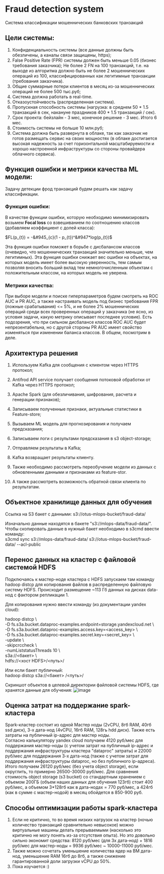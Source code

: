 # Fraud detection system
Система классификации мошеннических банковских транзакций


## Цели системы:
1. Конфиденциальность системы (все данные должны быть обезличены, а каналы связи защищены, https);
2. False Positive Rate (FPR) системы должен быть меньше 0.05 (бизнес требования заказчика);
Не более 2 FN на 100 транзакций, т.е. на выходе из алгоритма должно быть не более 2 мошеннических операций из 100, классифицированных как легитимные транзакции (требования заказчика).
3. Общие суммарные потери клиентов в месяц из-за мошеннических операций не более 500 тыс.руб;
4. Система должна работать в real-time.
5. Отказоустойчивость (распределенная система).
6. Пропускная способность системы (нагрузка: в среднем 50 * 1.5 транзакций в сек, накануне праздников 400 * 1.5 транзакций / сек).
7. Срок проекта: бейзлайн - 3 мес, конечное решение - 3 мес. Итого 6 мес.
8. Стоимость системы не больше 10 млн.руб;
9. Система должна быть развернута в облаке, так как заказчик не готов размещать сервис на своих мощностях (в облаке достигается высокая надежность за счет горизонтальной масштабируемости и хорошо настроенной инфраструктуры со стороны провайдера облачного сервиса).


## Функция ошибки и метрики качества ML модели:
Задачу детекции фрод транзакций будем решать как задачу классификации.  
### Функция ошибки:  
В качестве функции ошибки, которую необходимо минимизировать возьмем **Focal loss** со взвешиванием по соотношению классов (добавляем коэффициент с долей класса):  

$FL(p_{t}) = -&#945_{c}(1 - p_{t})^&#947*log(p_{t})$  

Эта функция ошибки поможет в борьбе с дисбалансом классов (очевидно, что мошеннических транзакций значительно меньше, чем легитимных). Эта     функция ошибки снижает вес ошибки на объектах, на которых модель имеет более высокую уверенность, тем самым позволяя вносить больший вклад     тем немногочисленным объектам с положительным классом, на которых модель не уверена.

### Метрики качества:  
При выборе модели и поиске гиперпараметров будем смотреть на ROC AUC и PR AUC, а также настраивать модель под бизнес требования FPR (ложные срабатывания) <= 5%, и не более 2% мошеннических операций среди всех проверенных операций у заказчика (не ясно, из условия задачи, какую метрику описывает последнее условие). Есть подозрения, что при сильном дисбалансе классов ROC AUC будет непрезентабельна, но с другой стороны PR AUC имеет свойство изменяться при изменении баланса классов. В общем, посмотрим в деле.


## Архитектура решения
1. Используем Kafka для сообщения с клиентом через HTTPS протокол;
2. Antifrod API service получает сообщения потоковой обработки от Kafka через HTTPS протокол;
3. Apache Spark (для обезличивания, шифрования, расчета и генерации признаков);
4. Записываем полученные признаки, актуальные статистики в Feature-store;
5. Вызываем ML модель для прогнозирования и получаем предсказания;
6. Записываем логи с результами предсказания в s3 object-storage;
7. Отправляем результаты в Kafka;
8. Kafka возвращает результаты клиенту.

9. Также необходимо рассмотреть переобучение модели из данных с обновленными данными и признаками из feature-stor.
10. А также рассмотреть возможность обратной связи клиента по результатам.

## Объектное хранилище данных для обучения
Ссылка на S3 бакет с данными: s3://otus-mlops-bucket/fraud-data/  

Изначально данные находятся в бакете "s3://mlops-data/fraud-data/". Чтобы скопировать данные в нужный бакет необходимо в s3cmd ввести команду:  
s3cmd sync s3://mlops-data/fraud-data/  s3://otus-mlops-bucket/fraud-data/ --acl-public

## Перенос данных на кластер с файловой системой HDFS
Подключаясь к мастер-ноде кластера с HDFS запускаем там команду hadoop distcp для копирования файлов в распределенную файловую систему HDFS. 
Происходит размещение ~113 Гб данных на дисках data-нод с фактором репликации 1.  
  
Для копирования нужно ввести команду (из документации yandex cloud):  
  
hadoop distcp \\  
  -D fs.s3a.bucket.dataproc-examples.endpoint=storage.yandexcloud.net \\  
  -D fs.s3a.bucket.dataproc-examples.access.key=<access_key> \\  
  -D fs.s3a.bucket.dataproc-examples.secret.key=<secret_key> \\  
  -update \\  
  -skipcrccheck \\  
  -numListstatusThreads 10 \\  
  s3a://<бакет> \\  
  hdfs://<хост HDFS>/<путь>/  

Или если бакет публичный:  
hadoop distcp  s3a://<бакет> /<путь>/  

Скриншот объектов в целевой директории файловой системы HDFS, где хранятся данные для обучения:
![image](https://github.com/boringType/fraud_detection/assets/122883035/5ffc1a38-c4db-4c0b-9873-7e30e9232eef)

## Оценка затрат на поддержание spark-кластера  
Spark-кластер состоит из одной Мастер ноды (2vCPU, 8гб RAM, 40гб ssd диск), 3-х дата-нод (4vCPU, 16гб RAM, 128гь hdd диск). Также есть затраты на публичный ip-адрес для мастер ноды.  
Согласно калькулятору yandex cloud получаем 4120 руб/мес для поддержания мастер-ноды (с учетом затрат на публичный ip-адрес и поддержания инфраструктуры кластера "dataproc" затраты) и 22000 руб/мес для поддержания 3-х дата-нод (также с учетом затрат для поддержания инфраструктуры dataproc, но без публичного ip-адреса). Итого получаем 26120 руб/мес (без учета object storage), если округлить, то примерно 26500-30000 руб/мес.
Для сравнения стоимость object storage (s3 bucket) со стандартным хранением с объемом 200ГБ (объем наших данных для обучения 123гб) стоит 400 руб/мес, а объемом 3*128гб как в дата-нодах = 770 руб/мес, а 424гб (как в сумме с мастер-нодой) в месяц обойдется в 850-900 руб.

## Способы оптимизации работы spark-кластера
1. Если не критично, то во время низких нагрузок на кластер (ночью количество транзакций сравнительно невысокое) можно виртуальные машины делать прерываемыми (насколько это критично не могу понять из-за отсутствия опыта). Но это довольно сильно экономит средства:
   8120 руб/мес (для 3х дата-нод) + 1816 руб/мес для мастер-ноды = 9936 руб/мес ~ 10000-11000 руб/мес.
2. Также можно сочетать уменьшение количества ядер на ВМ дата-нод, уменьшение RAM 16гб до 8гб, а также снижение гарантированной доли загрузки vCPU до 50%.
3. Пока изучается :)

